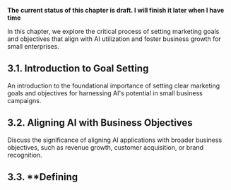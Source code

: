 **The current status of this chapter is draft. I will finish it later when I have time**

In this chapter, we explore the critical process of setting marketing goals and objectives that align with AI utilization and foster business growth for small enterprises.

3.1. **Introduction to Goal Setting**
-------------------------------------

An introduction to the foundational importance of setting clear marketing goals and objectives for harnessing AI's potential in small business campaigns.

3.2. **Aligning AI with Business Objectives**
---------------------------------------------

Discuss the significance of aligning AI applications with broader business objectives, such as revenue growth, customer acquisition, or brand recognition.

3.3. \*\*Defining
-----------------

